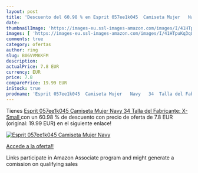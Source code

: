 ```yaml
---
layout: post
title: 'Descuento del 60.98 % en Esprit 057ee1k045  Camiseta Mujer   Navy'
date: 
thumbnailImage: 'https://images-eu.ssl-images-amazon.com/images/I/41HTpuKq3qL._SL200_.jpg'
images: [ 'https://images-eu.ssl-images-amazon.com/images/I/41HTpuKq3qL._SL200_.jpg' ]
comments: true
category: ofertas
author: ring
slug: B06VVMKKFM
description:
actualPrice: 7.8 EUR
currency: EUR
price: 7.8
comparePrice: 19.99 EUR
inStock: true
prodname: 'Esprit 057ee1k045  Camiseta Mujer   Navy   34  Talla del Fabricante: X-Small '
---
```


Tienes [Esprit 057ee1k045  Camiseta Mujer   Navy   34  Talla del Fabricante: X-Small ](https://www.amazon.es/dp/B06VVMKKFM/?tag=tolees-21) con un 60.98 % de descuento con precio de oferta de 7.8 EUR (original: 19.99 EUR) en el siguiente enlace!

[![Esprit 057ee1k045  Camiseta Mujer   Navy](https://images-eu.ssl-images-amazon.com/images/I/41HTpuKq3qL._SL200_.jpg)](https://www.amazon.es/dp/B06VVMKKFM/?tag=tolees-21)

[Accede a la oferta!!](https://www.amazon.es/dp/B06VVMKKFM/?tag=tolees-21)

Links participate in Amazon Associate program and might generate a comission on qualifying sales


